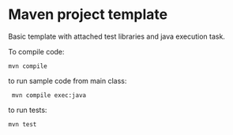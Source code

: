 # Maven project template

Basic template with attached test libraries and java execution task.

To compile code:
```
mvn compile
```
to run sample code from main class:
```
 mvn compile exec:java
 ```
to run tests:
```
mvn test
```
